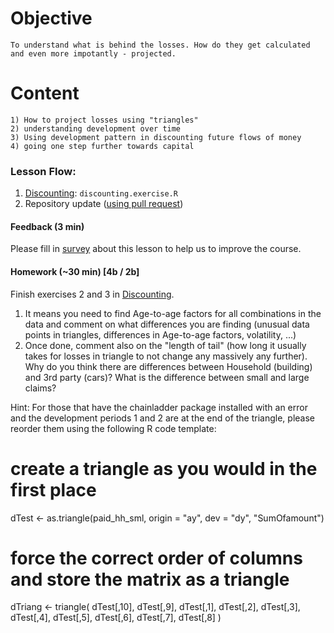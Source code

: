 # Objective
	To understand what is behind the losses. How do they get calculated and even more impotantly - projected.
	
# Content
	1) How to project losses using "triangles"
	2) understanding development over time
	3) Using development pattern in discounting future flows of money
	4) going one step further towards capital

### Lesson Flow:
1) [Discounting](discounting.rmd): `discounting.exercise.R`
2) Repository update ([using pull request](https://www.sitepoint.com/quick-tip-sync-your-fork-with-the-original-without-the-cli/))

#### Feedback (3 min)  
Please fill in [survey](https://forms.office.com/Pages/ResponsePage.aspx?id=unI2RwfNcUOirniLTGGEDmMCeqOOjBtIuObM18vXqrtUQlFNREZXWTIxMEdNMDhQMDFaWkI3SkNLSC4u) about this lesson to help us to improve the course.

#### Homework (~30 min) [4b / 2b]
Finish exercises 2 and 3 in [Discounting](discounting.rmd). 
1) It means you need to find Age-to-age factors for all combinations in the data and comment on what differences you are finding (unusual data points in triangles, differences in Age-to-age factors, volatility, ...)
2) Once done, comment also on the "length of tail" (how long it usually takes for losses in triangle to not change any massively any further). Why do you think there are differences between Household (building) and 3rd party (cars)? What is the difference between small and large claims?

Hint:
For those that have the chainladder package installed with an error and the development periods 1 and 2 are at the end of the triangle, please reorder them using the following R code template:

# create a triangle as you would in the first place
dTest <- as.triangle(paid_hh_sml, origin = "ay", dev = "dy", "SumOfamount")

# force the correct order of columns and store the matrix as a triangle
dTriang <- triangle(
    dTest[,10],
    dTest[,9],
    dTest[,1],
    dTest[,2],
    dTest[,3],
    dTest[,4],
    dTest[,5],
    dTest[,6],
    dTest[,7],
    dTest[,8]
)
